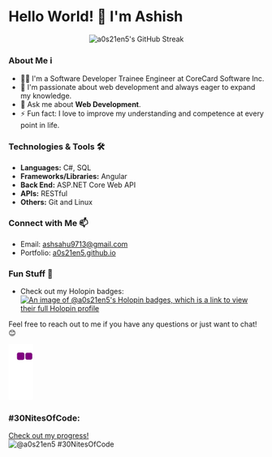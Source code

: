 # Hello World! 👋 I'm Ashish

<p align="center">
  <img src="https://github-readme-streak-stats.herokuapp.com/?user=a0s21en5" alt="a0s21en5's GitHub Streak" />
</p>

### About Me ℹ️
- 👨‍💻 I'm a Software Developer Trainee Engineer at CoreCard Software Inc.
- 🌱 I'm passionate about web development and always eager to expand my knowledge.
- 💬 Ask me about **Web Development**.
- ⚡ Fun fact: I love to improve my understanding and competence at every point in life.

### Technologies & Tools 🛠️
- **Languages:** C#, SQL
- **Frameworks/Libraries:** Angular
- **Back End:** ASP.NET Core Web API
- **APIs:** RESTful
- **Others:** Git and Linux

### Connect with Me 📫
- Email: ashsahu9713@gmail.com
- Portfolio: [a0s21en5.github.io](https://a0s21en5.github.io/AshishSahu.github.io/)

### Fun Stuff 🎉
- Check out my Holopin badges: [![An image of @a0s21en5's Holopin badges, which is a link to view their full Holopin profile](https://holopin.me/a0s21en5)](https://holopin.io/@a0s21en5)

Feel free to reach out to me if you have any questions or just want to chat! 😊

![snake gif](https://github.com/a0s21en5/a0s21en5/blob/output/github-contribution-grid-snake.gif)

### #30NitesOfCode:
  [Check out my progress!](https://www.codedex.io/@a0s21en5/30-nites-of-code)  
  ![@a0s21en5 #30NitesOfCode](https://www.codedex.io/api/petStatus?user=a0s21en5)
